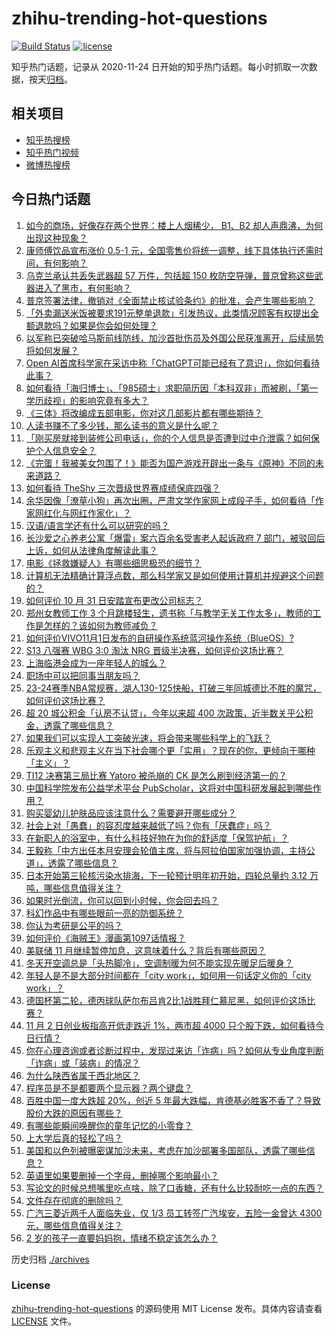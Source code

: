 # zhihu-trending-hot-questions

[![Build Status](https://github.com/justjavac/zhihu-trending-hot-questions/workflows/ci/badge.svg?branch=master)](https://github.com/justjavac/zhihu-trending-hot-questions/actions)
[![license](https://img.shields.io/github/license/justjavac/zhihu-trending-hot-questions)](https://github.com/justjavac/zhihu-trending-hot-questions/blob/master/LICENSE)

知乎热门话题，记录从 2020-11-24
日开始的知乎热门话题。每小时抓取一次数据，按天[归档](./archives)。

## 相关项目

- [知乎热搜榜](https://github.com/justjavac/zhihu-trending-top-search)
- [知乎热门视频](https://github.com/justjavac/zhihu-trending-hot-video)
- [微博热搜榜](https://github.com/justjavac/weibo-trending-hot-search)

## 今日热门话题

<!-- BEGIN -->
<!-- 最后更新时间 Fri Nov 03 2023 04:15:13 GMT+0800 (China Standard Time) -->

1. [如今的商场，好像存在两个世界：楼上人烟稀少， B1、B2 却人声鼎沸，为何出现这种现象？](https://www.zhihu.com/question/628796562)
1. [康师傅饮品宣布涨价 0.5-1 元，全国零售价将统一调整，线下具体执行还需时间，有何影响？](https://www.zhihu.com/question/628808626)
1. [乌克兰承认共丢失武器超 57 万件，包括超 150 枚防空导弹，普京曾称这些武器进入了黑市，有何影响？](https://www.zhihu.com/question/628841257)
1. [普京签署法律，撤销对《全面禁止核试验条约》的批准，会产生哪些影响？](https://www.zhihu.com/question/628814354)
1. [「外卖漏送米饭被要求191元整单退款」引发热议，此类情况顾客有权提出全额退款吗？如果是你会如何处理？](https://www.zhihu.com/question/628505968)
1. [以军称已突破哈马斯前线防线，加沙首批伤员及外国公民获准离开，后续局势将如何发展？](https://www.zhihu.com/question/628810371)
1. [Open AI首席科学家在采访中称「ChatGPT可能已经有了意识」，你如何看待此事？](https://www.zhihu.com/question/628801398)
1. [如何看待「海归博士」、「985硕士」求职简历因「本科双非」而被刷，「第一学历歧视」的影响究竟有多大？](https://www.zhihu.com/question/628792142)
1. [《三体》将改编成五部电影，你对这几部影片都有哪些期待？](https://www.zhihu.com/question/627358885)
1. [人读书赚不了多少钱，那么读书的意义是什么呢？](https://www.zhihu.com/question/628648225)
1. [「刚买房就接到装修公司电话」，你的个人信息是否遭到过中介泄露？如何保护个人信息安全？](https://www.zhihu.com/question/628343555)
1. [《完蛋！我被美女包围了！》能否为国产游戏开辟出一条与《原神》不同的未来道路？](https://www.zhihu.com/question/628720789)
1. [如何看待 TheShy 三次晋级世界赛成绩保底四强？](https://www.zhihu.com/question/628819295)
1. [余华因像「潦草小狗」再次出圈，严肃文学作家网上成段子手，如何看待「作家网红化与网红作家化」？](https://www.zhihu.com/question/628648393)
1. [汉语/语言学还有什么可以研究的吗？](https://www.zhihu.com/question/628535968)
1. [长沙爱之心养老公寓「爆雷」案六百余名受害老人起诉政府 7 部门，被驳回后上诉，如何从法律角度解读此事？](https://www.zhihu.com/question/628384189)
1. [电影《拯救嫌疑人》有哪些细思极恐的细节？](https://www.zhihu.com/question/628495319)
1. [计算机无法精确计算浮点数，那么科学家又是如何使用计算机并规避这个问题的？](https://www.zhihu.com/question/628450066)
1. [如何评价 10 月 31 日安踏宣布更改公司标志？](https://www.zhihu.com/question/628636878)
1. [郑州女教师工作 3 个月跳楼轻生，遗书称「与教学无关工作太多」，教师的工作是怎样的？该如何为教师减负？](https://www.zhihu.com/question/628672685)
1. [如何评价VIVO11月1日发布的自研操作系统蓝河操作系统（BlueOS）?](https://www.zhihu.com/question/628669656)
1. [S13 八强赛 WBG 3:0 淘汰 NRG 晋级半决赛，如何评价这场比赛？](https://www.zhihu.com/question/628803580)
1. [上海临港会成为一座年轻人的城么？](https://www.zhihu.com/question/625753035)
1. [职场中可以把同事当朋友吗？](https://www.zhihu.com/question/628668338)
1. [23-24赛季NBA常规赛，湖人130-125快船，打破三年同城德比不胜的魔咒，如何评价这场比赛？](https://www.zhihu.com/question/628796303)
1. [超 20 城公积金「认房不认贷」，今年以来超 400 次政策，近半数关乎公积金，透露了哪些信息？](https://www.zhihu.com/question/628787050)
1. [如果我们可以实现人工突破光速，将会带来哪些科学上的飞跃？](https://www.zhihu.com/question/628506900)
1. [乐观主义和悲观主义在当下社会哪个更「实用」？现在的你，更倾向于哪种「主义」？](https://www.zhihu.com/question/618238887)
1. [TI12 决赛第三局比赛 Yatoro 被杀崩的 CK 是怎么刷到经济第一的？](https://www.zhihu.com/question/628340527)
1. [中国科学院发布公益学术平台 PubScholar，这将对中国科研发展起到哪些作用？](https://www.zhihu.com/question/628709250)
1. [购买婴幼儿护肤品应该注意什么？需要避开哪些成分？](https://www.zhihu.com/question/628729239)
1. [社会上对「愚蠢」的容忍度越来越低了吗？你有「厌蠢症」吗？](https://www.zhihu.com/question/628786473)
1. [在新职人的浴室中，有什么科技好物在为你的舒适度「保驾护航」？](https://www.zhihu.com/question/627433464)
1. [王毅称「中方出任本月安理会轮值主席，将与阿拉伯国家加强协调，主持公道」，透露了哪些信息？](https://www.zhihu.com/question/628771107)
1. [日本开始第三轮核污染水排海，下一轮预计明年初开始，四轮总量约 3.12 万吨，哪些信息值得关注？](https://www.zhihu.com/question/628786990)
1. [如果时光倒流，你可以回到小时候，你会回去吗？](https://www.zhihu.com/question/621268845)
1. [科幻作品中有哪些眼前一亮的防御系统？](https://www.zhihu.com/question/628506904)
1. [你认为考研是公平的吗？](https://www.zhihu.com/question/628374199)
1. [如何评价《海贼王》漫画第1097话情报？](https://www.zhihu.com/question/628673740)
1. [美联储 11 月继续暂停加息，这意味着什么？背后有哪些原因？](https://www.zhihu.com/question/628764854)
1. [冬天开空调总是「头热脚冷」，空调制暖为何不能实现先暖足后暖身？](https://www.zhihu.com/question/628663678)
1. [年轻人是不是大部分时间都在「city work」，如何用一句话定义你的「city work」？](https://www.zhihu.com/question/628795158)
1. [德国杯第二轮，德丙球队萨尔布吕肯2比1战胜拜仁慕尼黑，如何评价这场比赛？](https://www.zhihu.com/question/628769133)
1. [11 月 2 日创业板指高开低走跌近 1%，两市超 4000 只个股下跌，如何看待今日行情？](https://www.zhihu.com/question/628775897)
1. [你在心理咨询或者诊断过程中，发现过来访「诈病」吗？如何从专业角度判断「诈病」或「装病」的情况？](https://www.zhihu.com/question/627812619)
1. [为什么陕西省属于西北地区？](https://www.zhihu.com/question/623507831)
1. [程序员是不是都要两个显示器？两个键盘？](https://www.zhihu.com/question/627742159)
1. [百胜中国一度大跌超 20%，创近 5 年最大跌幅，肯德基必胜客不香了？导致股价大跌的原因有哪些？](https://www.zhihu.com/question/628778644)
1. [有哪些能瞬间唤醒你的童年记忆的小零食？](https://www.zhihu.com/question/623279518)
1. [上大学后真的轻松了吗？](https://www.zhihu.com/question/628661995)
1. [美国和以色列被曝密谋加沙未来，考虑在加沙部署多国部队，透露了哪些信息？](https://www.zhihu.com/question/628663258)
1. [英语里如果要删掉一个字母，删掉哪个影响最小？](https://www.zhihu.com/question/625593581)
1. [写论文的时候总想嘴里吃点啥，除了口香糖，还有什么比较耐吃一点的东西？](https://www.zhihu.com/question/626931840)
1. [文件存在彻底的删除吗？](https://www.zhihu.com/question/619662369)
1. [广汽三菱近两千人面临失业，仅 1/3 员工转签广汽埃安，五险一金曾达 4300 元，哪些信息值得关注？](https://www.zhihu.com/question/628632785)
1. [2 岁的孩子一直要妈妈抱，情绪不稳定该怎么办？](https://www.zhihu.com/question/625564558)

<!-- END -->

历史归档 [./archives](./archives)

### License

[zhihu-trending-hot-questions](https://github.com/justjavac/zhihu-trending-hot-questions)
的源码使用 MIT License 发布。具体内容请查看 [LICENSE](./LICENSE) 文件。
